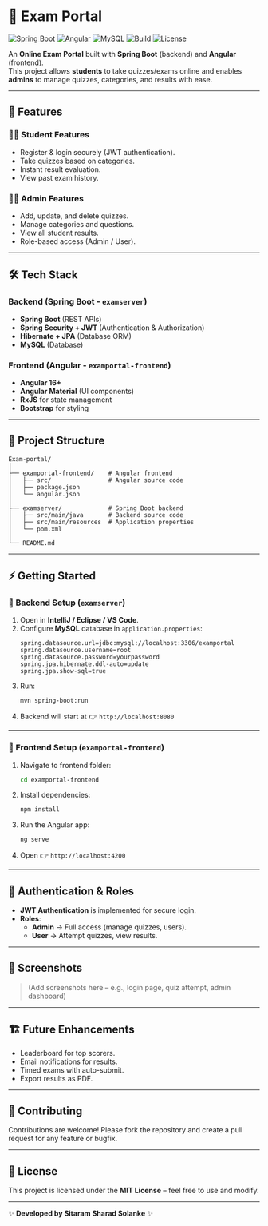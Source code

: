 # 📘 Exam Portal  

[![Spring Boot](https://img.shields.io/badge/Spring%20Boot-2.7+-brightgreen?logo=springboot)](https://spring.io/projects/spring-boot)
[![Angular](https://img.shields.io/badge/Angular-16+-red?logo=angular)](https://angular.io/)
[![MySQL](https://img.shields.io/badge/MySQL-Database-blue?logo=mysql)](https://www.mysql.com/)
[![Build](https://img.shields.io/badge/Build-Maven-orange?logo=apache-maven)](https://maven.apache.org/)
[![License](https://img.shields.io/badge/License-MIT-yellow.svg)](LICENSE)

An **Online Exam Portal** built with **Spring Boot** (backend) and **Angular** (frontend).  
This project allows **students** to take quizzes/exams online and enables **admins** to manage quizzes, categories, and results with ease.  

---

## 🚀 Features  

### 👨‍🎓 Student Features  
- Register & login securely (JWT authentication).  
- Take quizzes based on categories.  
- Instant result evaluation.  
- View past exam history.  

### 👨‍💻 Admin Features  
- Add, update, and delete quizzes.  
- Manage categories and questions.  
- View all student results.  
- Role-based access (Admin / User).  

---

## 🛠 Tech Stack  

### Backend (Spring Boot - `examserver`)  
- **Spring Boot** (REST APIs)  
- **Spring Security + JWT** (Authentication & Authorization)  
- **Hibernate + JPA** (Database ORM)  
- **MySQL** (Database)  

### Frontend (Angular - `examportal-frontend`)  
- **Angular 16+**  
- **Angular Material** (UI components)  
- **RxJS** for state management  
- **Bootstrap** for styling  

---

## 📂 Project Structure  

```
Exam-portal/
│
├── examportal-frontend/    # Angular frontend
│   ├── src/                # Angular source code
│   ├── package.json
│   └── angular.json
│
├── examserver/             # Spring Boot backend
│   ├── src/main/java       # Backend source code
│   ├── src/main/resources  # Application properties
│   └── pom.xml
│
└── README.md
```

---

## ⚡ Getting Started  

### 🔧 Backend Setup (`examserver`)  
1. Open in **IntelliJ / Eclipse / VS Code**.  
2. Configure **MySQL** database in `application.properties`:  
   ```properties
   spring.datasource.url=jdbc:mysql://localhost:3306/examportal
   spring.datasource.username=root
   spring.datasource.password=yourpassword
   spring.jpa.hibernate.ddl-auto=update
   spring.jpa.show-sql=true
   ```
3. Run:
   ```bash
   mvn spring-boot:run
   ```
4. Backend will start at 👉 `http://localhost:8080`

---

### 🎨 Frontend Setup (`examportal-frontend`)  
1. Navigate to frontend folder:  
   ```bash
   cd examportal-frontend
   ```
2. Install dependencies:  
   ```bash
   npm install
   ```
3. Run the Angular app:  
   ```bash
   ng serve
   ```
4. Open 👉 `http://localhost:4200`

---

## 🔐 Authentication & Roles  
- **JWT Authentication** is implemented for secure login.  
- **Roles**:  
  - **Admin** → Full access (manage quizzes, users).  
  - **User** → Attempt quizzes, view results.  

---

## 📸 Screenshots  

> (Add screenshots here – e.g., login page, quiz attempt, admin dashboard)

---

## 🏗 Future Enhancements  
- Leaderboard for top scorers.  
- Email notifications for results.  
- Timed exams with auto-submit.  
- Export results as PDF.  

---

## 🤝 Contributing  
Contributions are welcome! Please fork the repository and create a pull request for any feature or bugfix.  

---

## 📜 License  
This project is licensed under the **MIT License** – feel free to use and modify.  

---

✨ **Developed by Sitaram Sharad Solanke** ✨  
